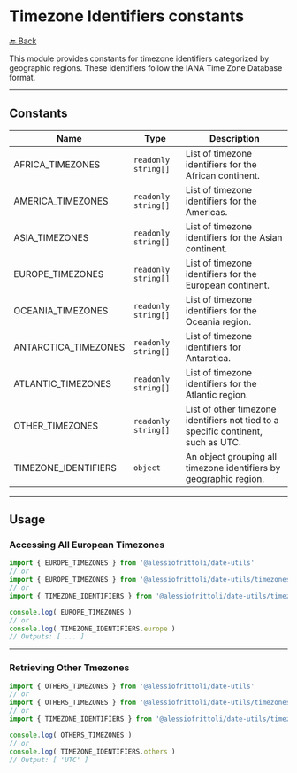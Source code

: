 # Timezone Identifiers constants

[🔙 Back](../README.md)

This module provides constants for timezone identifiers categorized by geographic regions. These identifiers follow the IANA Time Zone Database format.

---

## Constants

| Name                 | Type                | Description                                              |
|----------------------|---------------------|----------------------------------------------------------|
| AFRICA_TIMEZONES     | `readonly string[]` | List of timezone identifiers for the African continent.  |
| AMERICA_TIMEZONES    | `readonly string[]` | List of timezone identifiers for the Americas.           |
| ASIA_TIMEZONES       | `readonly string[]` | List of timezone identifiers for the Asian continent.    |
| EUROPE_TIMEZONES     | `readonly string[]` | List of timezone identifiers for the European continent. |
| OCEANIA_TIMEZONES    | `readonly string[]` | List of timezone identifiers for the Oceania region.     |
| ANTARCTICA_TIMEZONES | `readonly string[]` | List of timezone identifiers for Antarctica.             |
| ATLANTIC_TIMEZONES   | `readonly string[]` | List of timezone identifiers for the Atlantic region.    |
| OTHER_TIMEZONES      | `readonly string[]` | List of other timezone identifiers not tied to a specific continent, such as UTC. |
| TIMEZONE_IDENTIFIERS | `object`          | An object grouping all timezone identifiers by geographic region. |

---

## Usage

### Accessing All European Timezones

```ts
import { EUROPE_TIMEZONES } from '@alessiofrittoli/date-utils'
// or
import { EUROPE_TIMEZONES } from '@alessiofrittoli/date-utils/timezones/identifiers'
// or 
import { TIMEZONE_IDENTIFIERS } from '@alessiofrittoli/date-utils/timezones/identifiers'

console.log( EUROPE_TIMEZONES )
// or
console.log( TIMEZONE_IDENTIFIERS.europe )
// Outputs: [ ... ]
```

---

### Retrieving Other Tmezones

```ts
import { OTHERS_TIMEZONES } from '@alessiofrittoli/date-utils'
// or
import { OTHERS_TIMEZONES } from '@alessiofrittoli/date-utils/timezones/identifiers'
// or 
import { TIMEZONE_IDENTIFIERS } from '@alessiofrittoli/date-utils/timezones/identifiers'

console.log( OTHERS_TIMEZONES )
// or
console.log( TIMEZONE_IDENTIFIERS.others )
// Output: [ 'UTC' ]
```
